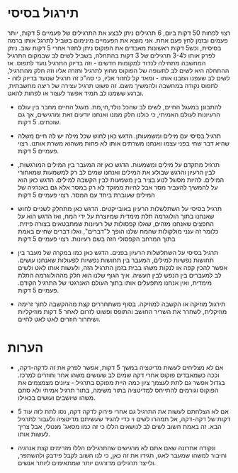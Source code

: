 תירגול בסיסי
=====

רצוי לפחות 50 דקות ביום, 6 תרגילים
ניתן לבצע את התרגילים של פעמיים 5 דקות, יותר פעמים ובזמן לחץ פעם אחת. אני מוצא את הפעמיים
מינימום בשביל לתרגל אותו ברמה בסיסית, וכש5 דקות ראשונות מאבדים את הפוקוס ניתן לחזור אחרי 5 דקות שוב. 
ניתן לפרק אותו ל3-4 תרגילים של 3 דקות בהתחלה, בשביל לשים לב שבמקום התרגיל המחשבה מתחילה לנדוד למקומות
חדשים - וזה בדיוק התרגיל נועד לתפוס. אז ההתחלה היא לשים לב לתעופה של הפוקוס מחוץ לתרגיל וחזרה אליו וזה
חלק מהתרגיל, לשים לב שעפנו ועזבנו אותו - ומאד קל לחזור אליו, כי סה"כ זה תרגיל שנועד בדיוק לזה - לתפוס נקודה
במחשבה ולהמשיך משם. זה פשוט תרגיל עצירה של ריצה מחשבתית, וברגע ששמנו לב תמיד אפשר לעצור או לפחות להאט. 

- להתבונן במעגל החיים, לשים לב שהכל נולד,חי,מת. מעגל החיים מחבר בין עולם הרעיונות לעולם האמיתי, כי כולנו 
חלק ממנו ואנחנו יודעים זאת ומרגישים, אך גם שוכחים. 5 דקות.

- תרגיל בסיסי עם מילים ומשמעותן. הדגש כאן לחוש שכל מילה יש לה חיים משלה שהיא דבר שחי בפני עצמו ואנחנו משרתים אותו 
לא פחות משהוא משרת אותנו. רצוי פעמיים 5 דקות. 

- תרגיל מתקדם על מילים ומשמעות. הדגש כאן זה המעבר בין המילים המורגשות, לבין הרעיון והרגש שבולע את המילים ואנחנו
שמים לב רק למשמעות שמאחורי המילים. להיות מסוגל לנוע בציר בין משמעות לבין הקשבה למילים. הדגש כאן הוא על להמשיך להעביר
מסר אבל להיות ממוקד לא רק במסר אלא גם באנרגיה של המילים שעוברת ביחד עם המסר. רצוי פעמיים 5 דקות

- תרגיל בסיסי על השתלשלות הרעיון באובייקטים. הדגש כאן מתחלק לשניים לחוש שאנחנו בתוך הולוגרמה תלת מימדית שמיוצרת 
על ידי המח, ואז הדגש הוא על החפצים שאנחנו מזהים, שאלו קפסולות של רעיונות שמתבטאים בצורה פיזית. כלומר זה ענני מולקולות
שהמח שלנו הופך ל"דברים", ואלו דברים שחיים באמת בתוך המרחב הקפסולי הזה בשם רעיונות. רצוי פעמיים 5 דקות

- תרגיל בסיסי על השתלשלות הרעיון בפנים. הדגש כאן כמו במקרה של מעבר בין תחושות נפשיות למילים, המעבר בין תחושות נפשיות
לפעולות שאנחנו עושים. אפשר להכין קפה או לנקות משהו בבית בזמן התרגיל הזה, ולעשות אותו לאט ולשים לב למעברים בין הנפש
לבין העשיה. איך הגוף שלנו הוא חלק מההולוגרמה התלת מימדית, ואין אנחנו מתפעלים אותו בתוך העולם האנרגטי של התרגיל הקודם. 
פעמיים 5 דקות. 

- תירגול מוזיקה או הקשבה למוזיקה. בסוף משתחררים קצת מההקשבה לתוך זרימה מוזיקלית, לשחרר את השריר החושב והתופס ופשוט לזרום
לאחר 5 דקות מוזיקליות ושיחרור חוזרים לאט לאט לחיים. 

הערות
====

- אם לא מצליחים לעשות מדיטציה במשך 5 דקות, אפשר לפרק את זה לדקה-דקה, וככה כשמאבדים פוקוס אחרי דקה שמים לב
שעושים משהו אחר וחוזרים למרכז. בגדול אפשר גם לתת לעצמך ציון כמה היית מפוקס בתרגיל - ציונים מצמצמים את הפוקוס
וגורמים להתייחס למדיטציה בתור משימה, בתור תרגיל אמיתי ולא סתם משהו שיושבים ועושים בכאילו. 

- אם לא הצלחתם לעשות את התרגיל גם אחרי פירוק לדקה דקה, נסו לתת לזה עוד 5 דקות של דקה-דקה, אל תמהרו לשים וי כדי להגיד
שעשיתם מדיטציה ולעבור לתרגיל הבא. זה באמת חשוב לשים לב לנושאים הללו כי זה כמו מסאג' מנטלי, אבל צריך לעשות אותו. 

- ונקודה אחרונה שאם אתם לא מרגישים שהתרגילים הללו מזרימים קצת אנרגיה וחיבור למשהו שמעבר לאגו, תגידו את זה כאן, 
כי לנו חשוב לקבל פידבק ולהשתפר, ולייצר תרגילים מדורגים יותר שמתאימים ליותר אנשים. 
